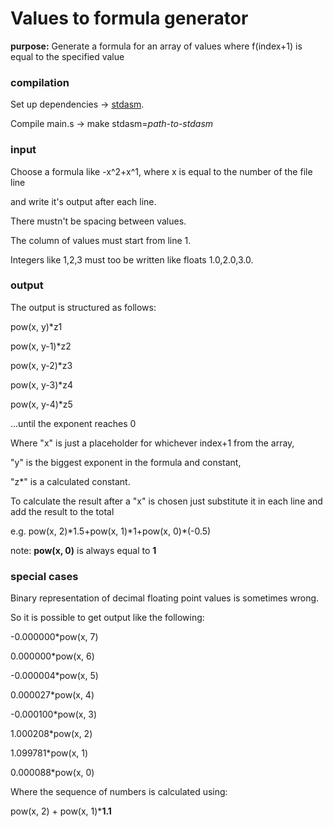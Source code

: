 # Values to formula generator

**purpose:** Generate a formula for an array of values where f(index+1) is equal to the specified value

### compilation

Set up dependencies -> [stdasm](https://github.com/LACHBAC5/stdasm).

Compile main.s -> make stdasm=*path-to-stdasm*

### input

Choose a formula like -x^2+x^1, where x is equal to the number of the file line

and write it's output after each line.

There mustn't be spacing between values.

The column of values must start from line 1.

Integers like 1,2,3 must too be written like floats 1.0,2.0,3.0.

### output

The output is structured as follows:

pow(x, y)\*z1

pow(x, y-1)\*z2

pow(x, y-2)\*z3

pow(x, y-3)\*z4

pow(x, y-4)\*z5

...until the exponent reaches 0

Where "x" is just a placeholder for whichever index+1 from the array,

"y" is the biggest exponent in the formula and constant,

"z\*" is a calculated constant.

To calculate the result after a "x" is chosen just substitute it in each line and add the result to the total 

e.g. pow(x, 2)\*1.5+pow(x, 1)\*1+pow(x, 0)\*(-0.5)

note: **pow(x, 0)** is always equal to **1**

### special cases

Binary representation of decimal floating point values is sometimes wrong.

So it is possible to get output like the following:

-0.000000\*pow(x, 7)

0.000000\*pow(x, 6)

-0.000004\*pow(x, 5)

0.000027\*pow(x, 4)

-0.000100\*pow(x, 3)

1.000208\*pow(x, 2)

1.099781\*pow(x, 1)

0.000088\*pow(x, 0)

Where the sequence of numbers is calculated using:

pow(x, 2) + pow(x, 1)\***1.1**